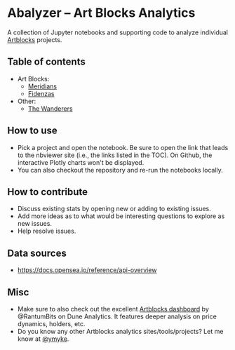 # Abalyzer – Art Blocks Analytics

A collection of Jupyter notebooks and supporting code to analyze individual
[Artblocks](https://artblocks.io/) projects.

## Table of contents

* Art Blocks:
  * [Meridians](https://nbviewer.org/github/ymyke/abalyzer/blob/main/meridians.ipynb)
  * [Fidenzas](https://nbviewer.org/github/ymyke/abalyzer/blob/main/fidenzas.ipynb)
* Other:
  * [The Wanderers](https://nbviewer.org/github/ymyke/abalyzer/blob/main/the_wanderers.ipynb)

## How to use

* Pick a project and open the notebook. Be sure to open the link that leads to the
  nbviewer site (i.e., the links listed in the TOC). On Github, the interactive Plotly
  charts won't be displayed.
* You can also checkout the repository and re-run the notebooks locally.

## How to contribute

* Discuss existing stats by opening new or adding to existing issues.
* Add more ideas as to what would be interesting questions to explore as new issues.
* Help resolve issues.

## Data sources

* https://docs.opensea.io/reference/api-overview

## Misc

* Make sure to also check out the excellent [Artblocks
  dashboard](https://dune.xyz/rantum/Art-Blocks) by @RantumBits on Dune Analytics. It
  features deeper analysis on price dynamics, holders, etc. 
* Do you know any other Artblocks analytics sites/tools/projects? Let me know at
  [@ymyke](https://twitter.com/ymyke).
